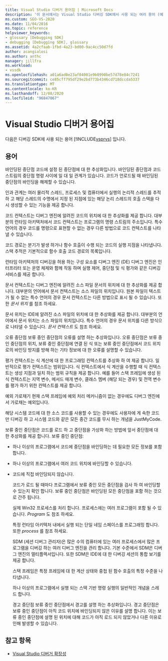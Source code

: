 ```yaml
---
title: Visual Studio 디버거 용어집 | Microsoft Docs
description: '이 문서에서는 Visual Studio 디버깅 SDK에서 사용 되는 여러 용어 (예: 바인딩된 중단점, 인과 관계 및 코드 컨텍스트)에 대해 설명 합니다.'
ms.custom: SEO-VS-2020
ms.date: 11/04/2016
ms.topic: reference
helpviewer_keywords:
- glossary [Debugging SDK]
- debugging [Debugging SDK], glossary
ms.assetid: 4a2cfaab-1fbd-4a23-bd00-9ac4cc50d7fd
author: acangialosi
ms.author: anthc
manager: jillfra
ms.workload:
- vssdk
ms.openlocfilehash: a01a6ad0e23af04001e9b0990be57d78e84c7241
ms.sourcegitcommit: ce85cff795df29e2bd773b4346cd718dccda5337
ms.translationtype: MT
ms.contentlocale: ko-KR
ms.lasthandoff: 12/08/2020
ms.locfileid: "96847067"
---
```

# <a name="visual-studio-debugger-glossary"></a>Visual Studio 디버거 용어집
다음은 디버깅 SDK에 사용 되는 용어 [!INCLUDE[vsprvs](../../../code-quality/includes/vsprvs_md.md)] 입니다.

## <a name="terms"></a>용어
 바인딩된 중단점 코드에 설정 된 중단점에 대 한 추상화입니다. 바인딩된 중단점과 코드 스트림의 중단점 명령 사이에 일 대 일 관계가 있습니다. 코드가 언로드될 때 바인딩된 중단점의 바인딩을 해제할 수 있습니다.

 인과 관계는 여러 물리적 스레드, 프로세스 및 컴퓨터에서 실행의 논리적 스레드를 추적 하 고 해당 스레드의 수명에서 지정 된 지점에 있는 해당 논리 스레드의 호출 스택을 다시 생성할 수 있는 기능을 제공 합니다.

 코드 컨텍스트는 디버그 엔진에 알려진 코드의 위치에 대 한 추상화를 제공 합니다. 대부분의 런타임 아키텍처에서 코드 컨텍스트는 프로그램의 명령 스트림의 주소입니다. 특수 언어의 경우 코드를 명령으로 표현할 수 없는 경우 다른 방법으로 코드 컨텍스트를 나타낼 수 있습니다.

 코드 경로는 분기가 발생 하거나 함수 호출이 수행 되는 코드의 실행 지점을 나타냅니다. 스택 추적은 기본적으로 함수 호출 코드 경로의 목록입니다.

 런타임 아키텍처의 디버깅을 허용 하는 구성 요소를 디버그 엔진 (DE) 디버그 엔진은 인터프리터 또는 운영 체제와 함께 작동 하며 실행 제어, 중단점 및 식 평가와 같은 디버깅 서비스를 제공 합니다.

 문서 컨텍스트는 디버그 엔진에 알려진 소스 파일 문서의 위치에 대 한 추상화를 제공 합니다. 대부분의 언어에서 문서 컨텍스트는 소스 파일의 위치입니다. 원본 파일이 텍스트가 될 수 없는 특수 언어의 경우 문서 컨텍스트는 다른 방법으로 표시 될 수 있습니다. 또한 *문서 위치* 를 참조 하세요.

 문서 위치는 IDE에 알려진 소스 파일의 위치에 대 한 추상화를 제공 합니다. 대부분의 언어에서 문서 위치는 소스 파일의 위치입니다. 특수 언어의 경우 문서 위치를 다른 방식으로 나타낼 수 있습니다. *문서 컨텍스트* 도 참조 하세요.

 오류 중단점 보류 중인 중단점의 오류를 설명 하는 추상화입니다. 오류 중단점은 보류 중인 중단점의 위치, 보류 중인 중단점에 연결 된 식 또는 보류 중인 중단점에서 코드 위치로의 바인딩 방지를 방해 하는 기타 정보에 대 한 오류를 설명할 수 있습니다.

 평가 컨텍스트는 식 계산에 대 한 프로그래밍 컨텍스트를 추상화 하 여 제공 합니다. 일반적으로 평가 컨텍스트는 범위입니다. 식 컨텍스트에서 식 계산을 수행할 때 식 컨텍스트는 생성 지점과 일치 하는 범위 규칙을 제공 합니다. 예를 들어 스택 프레임에 생성 된 식 컨텍스트는 지역 변수, 메서드 매개 변수, 클래스 멤버 (해당 되는 경우) 및 전역 변수를 평가 하기 위한 컨텍스트를 제공 합니다.

 예외 가로채기 현재 스택 프레임에 예외 처리 메커니즘이 없는 경우에도 디버그 엔진에서 가로채는 예외입니다.

 해당 시스템 코드에 대 한 소스 코드를 사용할 수 있는 경우에도 사용자에 게 속한 코드만 디버깅 하 고 시스템 코드와 같은 모든 중간 코드를 무시 하는 개념을 JustMyCode.

 보류 중인 중단점은 코드를 로드 하 고 중단점을 가상화 하는 방법에 앞서 중단점에 대 한 추상화를 제공 합니다. 보류 중인 중단점:

- 하나 이상의 프로그램에서 코드에 중단점을 바인딩하는 데 필요한 모든 정보를 포함 합니다.

- 하나 이상의 프로그램에서 여러 코드 위치에 바인딩할 수 있습니다.

- 코드에 직접 바인딩되지 않습니다.

  코드가 로드 될 때마다 프로그램에서 보류 중인 모든 중단점을 검사 하 여 바인딩할 수 있는지 확인 합니다. 보류 중인 중단점은 바인딩된 모든 중단점을 포함 하는 것으로 간주 됩니다.

  실제 Win32 프로세스를 처리 합니다. 프로세스에는 여러 프로그램이 포함 될 수 있습니다. *Program* 도 참조 하세요.

  특정 런타임 아키텍처 내에서 실행 되는 단일 네임 스페이스를 프로그래밍 합니다. 또한 *process* 를 참조 하세요.

  SDM (세션 디버그 관리자)은 많은 수의 컴퓨터에 있는 여러 프로세스에서 많은 프로그램을 디버깅 하는 여러 디버그 엔진을 관리 합니다. 기본 수준에서 SDM은 디버그 엔진의 멀티플렉서입니다. 또한 SDM은 IDE에 대 한 디버깅 세션의 통합 보기를 제공 합니다.

  스택 프레임은 특정 프레임에 대 한 계산 상태와 중첩 된 함수 호출의 특정 수준을 나타냅니다.

  하나 이상의 프로그램에서 실행 되는 스택 기반 명령 실행의 일반적인 개념을 스레드 합니다.

  경고 중단점 보류 중인 중단점에서 경고를 설명 하는 추상화입니다. 경고 중단점은 보류 중인 중단점이 아직 코드 위치에 바인딩되지 않은 이유를 설명 합니다. 이는 보류 중인 중단점에 설명 된 위치에 대해 코드가 아직 로드 되지 않았거나 다른 이유로 인해 발생할 수 있습니다.

## <a name="see-also"></a>참고 항목
- [Visual Studio 디버거 확장성](../../../extensibility/debugger/visual-studio-debugger-extensibility.md)

